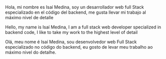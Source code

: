 <i class="fa fa-flag"></i>Hola, mi nombre es Isaí Medina, soy un desarrollador web full Stack especializado en el código del backend, me gusta llevar mi trabajo al máximo nivel de detalle

Hello, my name is Isaí Medina, I am a full stack web developer specialized in backend code, I like to take my work to the highest level of detail

Olá, meu nome é Isaí Medina, sou desenvolvedor web Full Stack especializado no código do backend, eu gosto de levar meu trabalho ao máximo nivel do detalhe.

<!---
asdjkl-KEY/asdjkl-KEY is a ✨ special ✨ repository because its `README.md` (this file) appears on your GitHub profile.
You can click the Preview link to take a look at your changes.
--->
